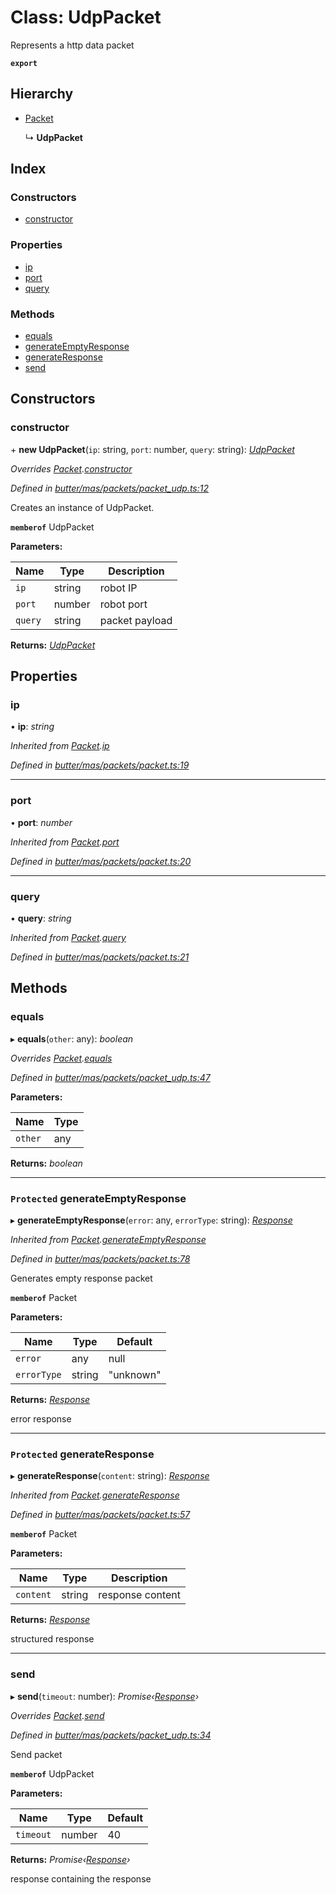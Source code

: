 
# Class: UdpPacket

Represents a http data packet

**`export`** 

## Hierarchy

* [Packet](_butter_mas_packets_packet_.packet.md)

  ↳ **UdpPacket**

## Index

### Constructors

* [constructor](_butter_mas_packets_packet_udp_.udppacket.md#constructor)

### Properties

* [ip](_butter_mas_packets_packet_udp_.udppacket.md#ip)
* [port](_butter_mas_packets_packet_udp_.udppacket.md#port)
* [query](_butter_mas_packets_packet_udp_.udppacket.md#query)

### Methods

* [equals](_butter_mas_packets_packet_udp_.udppacket.md#equals)
* [generateEmptyResponse](_butter_mas_packets_packet_udp_.udppacket.md#protected-generateemptyresponse)
* [generateResponse](_butter_mas_packets_packet_udp_.udppacket.md#protected-generateresponse)
* [send](_butter_mas_packets_packet_udp_.udppacket.md#send)

## Constructors

###  constructor

\+ **new UdpPacket**(`ip`: string, `port`: number, `query`: string): *[UdpPacket](_butter_mas_packets_packet_udp_.udppacket.md)*

*Overrides [Packet](_butter_mas_packets_packet_.packet.md).[constructor](_butter_mas_packets_packet_.packet.md#constructor)*

*Defined in [butter/mas/packets/packet_udp.ts:12](https://github.com/butter-robotics/Butter.MAS.JavascriptAPI/blob/9120d4c/butter/mas/packets/packet_udp.ts#L12)*

Creates an instance of UdpPacket.

**`memberof`** UdpPacket

**Parameters:**

Name | Type | Description |
------ | ------ | ------ |
`ip` | string | robot IP |
`port` | number | robot port |
`query` | string | packet payload |

**Returns:** *[UdpPacket](_butter_mas_packets_packet_udp_.udppacket.md)*

## Properties

###  ip

• **ip**: *string*

*Inherited from [Packet](_butter_mas_packets_packet_.packet.md).[ip](_butter_mas_packets_packet_.packet.md#ip)*

*Defined in [butter/mas/packets/packet.ts:19](https://github.com/butter-robotics/Butter.MAS.JavascriptAPI/blob/9120d4c/butter/mas/packets/packet.ts#L19)*

___

###  port

• **port**: *number*

*Inherited from [Packet](_butter_mas_packets_packet_.packet.md).[port](_butter_mas_packets_packet_.packet.md#port)*

*Defined in [butter/mas/packets/packet.ts:20](https://github.com/butter-robotics/Butter.MAS.JavascriptAPI/blob/9120d4c/butter/mas/packets/packet.ts#L20)*

___

###  query

• **query**: *string*

*Inherited from [Packet](_butter_mas_packets_packet_.packet.md).[query](_butter_mas_packets_packet_.packet.md#query)*

*Defined in [butter/mas/packets/packet.ts:21](https://github.com/butter-robotics/Butter.MAS.JavascriptAPI/blob/9120d4c/butter/mas/packets/packet.ts#L21)*

## Methods

###  equals

▸ **equals**(`other`: any): *boolean*

*Overrides [Packet](_butter_mas_packets_packet_.packet.md).[equals](_butter_mas_packets_packet_.packet.md#equals)*

*Defined in [butter/mas/packets/packet_udp.ts:47](https://github.com/butter-robotics/Butter.MAS.JavascriptAPI/blob/9120d4c/butter/mas/packets/packet_udp.ts#L47)*

**Parameters:**

Name | Type |
------ | ------ |
`other` | any |

**Returns:** *boolean*

___

### `Protected` generateEmptyResponse

▸ **generateEmptyResponse**(`error`: any, `errorType`: string): *[Response](../interfaces/_butter_mas_packets_packet_.response.md)*

*Inherited from [Packet](_butter_mas_packets_packet_.packet.md).[generateEmptyResponse](_butter_mas_packets_packet_.packet.md#protected-generateemptyresponse)*

*Defined in [butter/mas/packets/packet.ts:78](https://github.com/butter-robotics/Butter.MAS.JavascriptAPI/blob/9120d4c/butter/mas/packets/packet.ts#L78)*

Generates empty response packet

**`memberof`** Packet

**Parameters:**

Name | Type | Default |
------ | ------ | ------ |
`error` | any | null |
`errorType` | string | "unknown" |

**Returns:** *[Response](../interfaces/_butter_mas_packets_packet_.response.md)*

error response

___

### `Protected` generateResponse

▸ **generateResponse**(`content`: string): *[Response](../interfaces/_butter_mas_packets_packet_.response.md)*

*Inherited from [Packet](_butter_mas_packets_packet_.packet.md).[generateResponse](_butter_mas_packets_packet_.packet.md#protected-generateresponse)*

*Defined in [butter/mas/packets/packet.ts:57](https://github.com/butter-robotics/Butter.MAS.JavascriptAPI/blob/9120d4c/butter/mas/packets/packet.ts#L57)*

**`memberof`** Packet

**Parameters:**

Name | Type | Description |
------ | ------ | ------ |
`content` | string | response content |

**Returns:** *[Response](../interfaces/_butter_mas_packets_packet_.response.md)*

structured response

___

###  send

▸ **send**(`timeout`: number): *Promise‹[Response](../interfaces/_butter_mas_packets_packet_.response.md)›*

*Overrides [Packet](_butter_mas_packets_packet_.packet.md).[send](_butter_mas_packets_packet_.packet.md#send)*

*Defined in [butter/mas/packets/packet_udp.ts:34](https://github.com/butter-robotics/Butter.MAS.JavascriptAPI/blob/9120d4c/butter/mas/packets/packet_udp.ts#L34)*

Send packet

**`memberof`** UdpPacket

**Parameters:**

Name | Type | Default |
------ | ------ | ------ |
`timeout` | number | 40 |

**Returns:** *Promise‹[Response](../interfaces/_butter_mas_packets_packet_.response.md)›*

response containing the response
